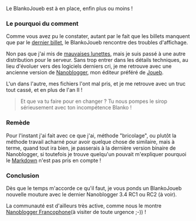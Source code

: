 Le BlankoJoueb est à en place, enfin plus ou moins !

### Le pourquoi du comment

Comme vous avez pu le constater, autant par le fait que les billets manquent que par le [dernier billet](${BLOG_URL}//archives/2008/08/31/index.html#e2008-08-31T19_13_50.txt "Lire le dernier billet"), le BlankoJoueb rencontre des troubles d'affichage.

Non pas que j'ai mis de [mauvaises lunettes](http://i1.sell.com/4/28/320308/22/15/1436940-m.jpg "Les lunettes de vainqueur"), mais je suis passé à une autre distribution pour le serveur. Sans trop entrer dans les détails techniques, au lieu d'évoluer vers des logiciels derniers cri, je me retrouve avec une ancienne version de [Nanoblogger](http://nanoblogger.sourceforge.net/ "Se rendre sur la page officielle de Nanoblogger"), mon éditeur préféré de [Joueb](http://fr.wikipedia.org/wiki/Joueb).

L'un dans l'autre, mes fichiers l'ont mal pris, et je me retrouve avec un truc tout cassé, et en plus de l'an II !

> Et que va tu faire pour en changer ? Tu nous pompes le sirop sérieusement avec ton incompétence Blanko !

### Remède

Pour l'instant j'ai fait avec ce que j'ai, méthode "bricolage", ou plutôt la méthode travail acharné pour avoir quelque chose de similaire, mais à terme, quand tout ira bien, je passerais à la dernière version binaire de Nanoblogger, si toutefois je trouve quelqu'un pouvait m'expliquer pourquoi le [Markdown](${BLOG_URL}//archives/2008/04/03/index.html#e2008-04-03T21_54_00.txt) n'est pas pris en compte !

### Conclusion

Dès que le temps m'accorde ce qu'il faut, je vous ponds un BlankoJoueb nouvelle mouture avec le dernier Nanoblogger 3.4 RC1 ou RC2 (à voir).

La communauté est d'ailleurs très active, comme nous le montre [Nanoblogger Francophone](http://www.oceamer.com/~nanoblogger/ "Se rendre sur le site de Nanoblogger Francophone")(à visiter de toute urgence ;-)) !
